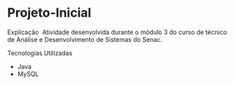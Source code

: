 # Projeto-Inicial

Explicação 
Atividade desenvolvida durante o módulo 3 do curso de técnico de Análise e Desenvolvimento de Sistemas do Senac.

Tecnologias Utilizadas
- Java
- MySQL
